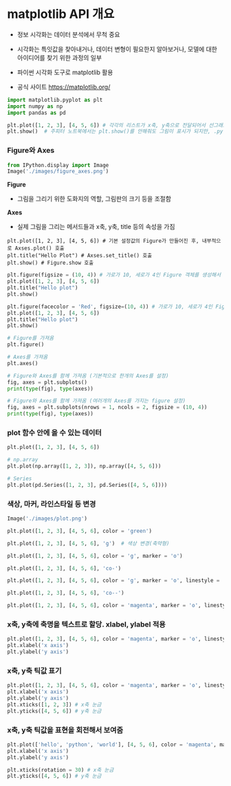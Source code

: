 # matplotlib API 개요

- 정보 시각화는 데이터 분석에서 무척 중요
- 시각화는 특잇값을 찾아내거나, 데이터 변형이 필요한지 알아보거나, 모델에 대한 아이디어를 찾기 위한 과정의 일부
- 파이썬 시각화 도구로 matplotlib 활용

- 공식 사이트
https://matplotlib.org/
```py
import matplotlib.pyplot as plt
import numpy as np
import pandas as pd
```
```py
plt.plot([1, 2, 3], [4, 5, 6]) # 각각의 리스트가 x축, y축으로 전달되어서 선그래프
plt.show()  # 주피터 노트북에서는 plt.show()를 안해줘도 그림이 표시가 되지만, .py같은 스크립트 작성시에는 필요
```
### Figure와 Axes 
```py
from IPython.display import Image
Image('./images/figure_axes.png')
```
**Figure**
- 그림을 그리기 위한 도화지의 역할, 그림판의 크기 등을 조절함 

**Axes**
- 실제 그림을 그리는 메서드들과 x축, y축, title 등의 속성을 가짐

```
plt.plot([1, 2, 3], [4, 5, 6]) # 기본 설정값의 Figure가 만들어진 후, 내부적으로 Axses.plot() 호출
plt.title("Hello Plot") # Axses.set_title() 호출
plt.show() # Figure.show 호출
```
```py
plt.figure(figsize = (10, 4)) # 가로가 10, 세로가 4인 Figure 객체를 생성해서 반환
plt.plot([1, 2, 3], [4, 5, 6])
plt.title("Hello plot")
plt.show()
```
```py
plt.figure(facecolor = 'Red', figsize=(10, 4)) # 가로가 10, 세로가 4인 Figure 객체를 생성해서 반환
plt.plot([1, 2, 3], [4, 5, 6])
plt.title("Hello plot")
plt.show()
```
```py
# Figure를 가져옴
plt.figure()
```
```py
# Axes를 가져옴
plt.axes()
```
```py
# Figure와 Axes를 함께 가져옴 (기본적으로 한개의 Axes를 설정)
fig, axes = plt.subplots()
print(type(fig), type(axes))
```
```py
# Figure와 Axes를 함께 가져옴 (여러개의 Axes를 가지는 figure 설정)
fig, axes = plt.subplots(nrows = 1, ncols = 2, figsize = (10, 4))
print(type(fig), type(axes))
```
### plot 함수 안에 올 수 있는 데이터
```py
plt.plot([1, 2, 3], [4, 5, 6])
```
```py
# np.array
plt.plot(np.array([1, 2, 3]), np.array([4, 5, 6]))
```
```py
# Series
plt.plot(pd.Series([1, 2, 3], pd.Series([4, 5, 6])))
```
### 색상, 마커, 라인스타일 등 변경
```py
Image('./images/plot.png')
```
```py
plt.plot([1, 2, 3], [4, 5, 6], color = 'green')
```
```py
plt.plot([1, 2, 3], [4, 5, 6], 'g')  # 색상 변경(축약형)
```
```py
plt.plot([1, 2, 3], [4, 5, 6], color = 'g', marker = 'o')
```
```py
plt.plot([1, 2, 3], [4, 5, 6], 'co-')
```
```py
plt.plot([1, 2, 3], [4, 5, 6], color = 'g', marker = 'o', linestyle = 'dashed')
```
```py
plt.plot([1, 2, 3], [4, 5, 6], 'co--')
```
```py
plt.plot([1, 2, 3], [4, 5, 6], color = 'magenta', marker = 'o', linestyle = 'dashed', linewidth = 3, markersize = 10)
```
### x축, y축에 축명을 텍스트로 할당. xlabel, ylabel 적용
```py
plt.plot([1, 2, 3], [4, 5, 6], color = 'magenta', marker = 'o', linestyle = 'dashed', linewidth = 3, markersize = 10)
plt.xlabel('x axis')
plt.ylabel('y axis')
```
### x축, y축 틱값 표기
```py
plt.plot([1, 2, 3], [4, 5, 6], color = 'magenta', marker = 'o', linestyle = 'dashed', linewidth = 3, markersize = 10)
plt.xlabel('x axis')
plt.ylabel('y axis')
plt.xticks([1, 2, 3]) # x축 눈금
plt.yticks([4, 5, 6]) # y축 눈금
```
### x축, y축 틱값을 표현을 회전해서 보여줌
```py
plt.plot(['hello', 'python', 'world'], [4, 5, 6], color = 'magenta', marker = 'o', linestyle = 'dashed', linewidth = 3, markersize = 10)
plt.xlabel('x axis')
plt.ylabel('y axis')

plt.xticks(rotation = 30) # x축 눈금
plt.yticks([4, 5, 6]) # y축 눈금
```
